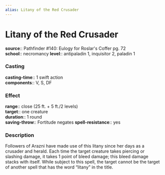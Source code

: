 ```yaml
---
alias: Litany of the Red Crusader
---
```


# Litany of the Red Crusader 

**source**:: Pathfinder \#140: Eulogy for Roslar's Coffer pg. 72  
**school**:: necromancy
**level**:: antipaladin 1, inquisitor 2, paladin 1

### Casting 

**casting-time**:: 1 swift action  
**components**:: V, S, DF

### Effect 

**range**:: close (25 ft. + 5 ft./2 levels)  
**target**:: one creature  
**duration**:: 1 round  
**saving-throw**:: Fortitude negates
**spell-resistance**:: yes

### Description 

Followers of Arazni have made use of this litany since her days as a crusader and herald. Each time the target creature takes piercing or slashing damage, it takes 1 point of bleed damage; this bleed damage stacks with itself. While subject to this spell, the target cannot be the target of another spell that has the word “litany” in the title.
